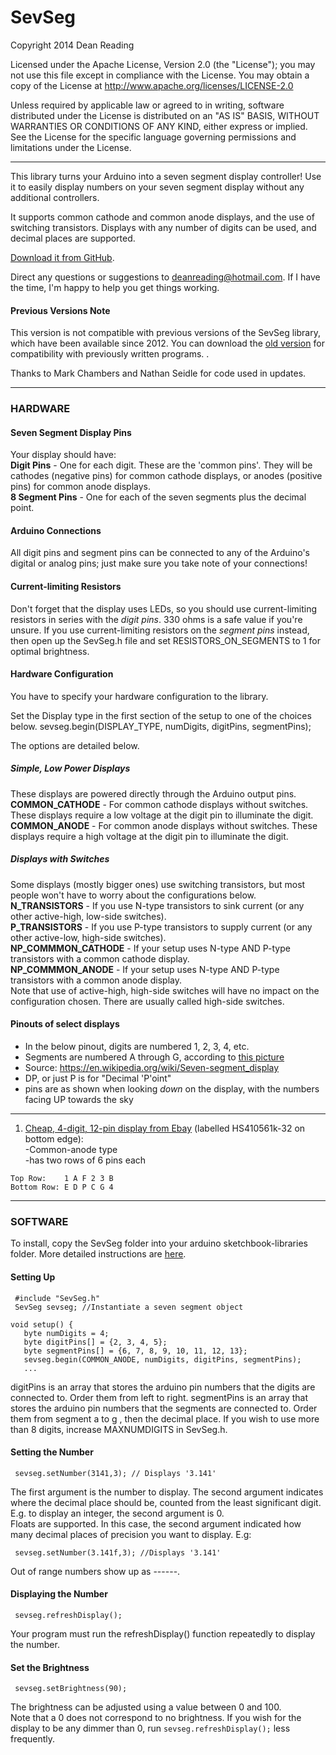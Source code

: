 SevSeg
======
 Copyright 2014 Dean Reading

 Licensed under the Apache License, Version 2.0 (the "License");
 you may not use this file except in compliance with the License.
 You may obtain a copy of the License at 
 http://www.apache.org/licenses/LICENSE-2.0
 
 Unless required by applicable law or agreed to in writing, software
 distributed under the License is distributed on an "AS IS" BASIS,
 WITHOUT WARRANTIES OR CONDITIONS OF ANY KIND, either express or implied.
 See the License for the specific language governing permissions and
 limitations under the License.
* * *

This library turns your Arduino into a seven segment display controller! Use it to easily display numbers on your seven segment display without any additional controllers.

It supports common cathode and common anode displays, and the use of switching transistors. Displays with any number of digits can be used, and decimal places are supported.

[Download it from GitHub][1].

Direct any questions or suggestions to deanreading@hotmail.com. If I have the time, I'm happy to help you get things working.

#### Previous Versions Note

This version is not compatible with previous versions of the SevSeg library, which have been available since 2012. You can download the [old version][2] for compatibility with previously written programs. .

Thanks to Mark Chambers and Nathan Seidle for code used in updates.

* * *

### HARDWARE

#### Seven Segment Display Pins

Your display should have:  
**Digit Pins** \- One for each digit. These are the 'common pins'. They will be cathodes (negative pins) for common cathode displays, or anodes (positive pins) for common anode displays.  
**8 Segment Pins** \- One for each of the seven segments plus the decimal point.


#### Arduino Connections

All digit pins and segment pins can be connected to any of the Arduino's digital or analog pins; just make sure you take note of your connections!


#### Current-limiting Resistors

Don't forget that the display uses LEDs, so you should use current-limiting resistors in series with the *digit pins*. 330 ohms is a safe value if you're unsure. If you use current-limiting resistors on the *segment pins* instead, then open up the SevSeg.h file and set RESISTORS_ON_SEGMENTS to 1 for optimal brightness.

#### Hardware Configuration

You have to specify your hardware configuration to the library. 

Set the Display type in the first section of the setup to one of the choices below.
sevseg.begin(DISPLAY_TYPE, numDigits, digitPins, segmentPins);

The options are detailed below.

##### Simple, Low Power Displays  
These displays are powered directly through the Arduino output pins.  
**COMMON_CATHODE** \- For common cathode displays without switches. These displays require a low voltage at the digit pin to illuminate the digit.  
**COMMON_ANODE** \- For common anode displays without switches. These displays require a high voltage at the digit pin to illuminate the digit.

##### Displays with Switches  
Some displays (mostly bigger ones) use switching transistors, but most people won't have to worry about the configurations below.  
**N_TRANSISTORS** \- If you use N-type transistors to sink current (or any other active-high, low-side switches).  
**P_TRANSISTORS** \- If you use P-type transistors to supply current (or any other active-low, high-side switches).  
**NP_COMMMON_CATHODE** \- If your setup uses N-type AND P-type transistors with a common cathode display.  
**NP_COMMMON_ANODE** \- If your setup uses N-type AND P-type transistors with a common anode display.  
Note that use of active-high, high-side switches will have no impact on the configuration chosen. There are usually called high-side switches.

#### Pinouts of select displays  

* In the below pinout, digits are numbered 1, 2, 3, 4, etc.  
* Segments are numbered A through G, according to [this picture](https://en.wikipedia.org/wiki/File:7_segment_display_labeled.svg)  
 * Source: https://en.wikipedia.org/wiki/Seven-segment_display
* DP, or just P is for "Decimal 'P'oint"  
* pins are as shown when looking *down* on the display, with the numbers facing UP towards the sky  

* * * 

1) [Cheap, 4-digit, 12-pin display from Ebay](http://www.ebay.com/sch/i.html?LH_BIN=1&_from=R40&_sacat=0&_nkw=7+segment+display+4+digit+2+pcs&_sop=15) (labelled HS410561k-32 on bottom edge):  
-Common-anode type  
-has two rows of 6 pins each  
```
Top Row:    1 A F 2 3 B  
Bottom Row: E D P C G 4  
```

* * *

### SOFTWARE

To install, copy the SevSeg folder into your arduino sketchbook\-libraries folder. More detailed instructions are [here][3].


#### Setting Up


     #include "SevSeg.h"
     SevSeg sevseg; //Instantiate a seven segment object

    void setup() {
       byte numDigits = 4;
       byte digitPins[] = {2, 3, 4, 5};
       byte segmentPins[] = {6, 7, 8, 9, 10, 11, 12, 13};
       sevseg.begin(COMMON_ANODE, numDigits, digitPins, segmentPins);
       ...


digitPins is an array that stores the arduino pin numbers that the digits are connected to. Order them from left to right.
segmentPins is an array that stores the arduino pin numbers that the segments are connected to. Order them from segment a to g , then the decimal place.
If you wish to use more than 8 digits, increase MAXNUMDIGITS in SevSeg.h.


#### Setting the Number


     sevseg.setNumber(3141,3); // Displays '3.141'


The first argument is the number to display. The second argument indicates where the decimal place should be, counted from the least significant digit. E.g. to display an integer, the second argument is 0.  
Floats are supported. In this case, the second argument indicated how many decimal places of precision you want to display. E.g:


     sevseg.setNumber(3.141f,3); //Displays '3.141'


Out of range numbers show up as ------.

#### Displaying the Number


     sevseg.refreshDisplay();


Your program must run the refreshDisplay() function repeatedly to display the number.


#### Set the Brightness


     sevseg.setBrightness(90);


The brightness can be adjusted using a value between 0 and 100.  
Note that a 0 does not correspond to no brightness. If you wish for the display to be any dimmer than 0, run `sevseg.refreshDisplay();` less frequently.

[1]: https://github.com/DeanIsMe/SevSeg
[2]: https://docs.google.com/file/d/0Bwrp4uluZCpNdE9oWTY0M3BncTA/edit?usp=sharing
[3]: http://arduino.cc/en/Guide/Libraries
  
